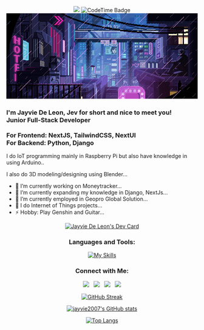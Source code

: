 <div align="center"> 
      
![](https://komarev.com/ghpvc/?username=jayvie2007&color=red&style=plastic) <img href="https://codetime.dev" alt="CodeTime Badge" src="https://shields.jannchie.com/endpoint?style=social&color=222&url=https%3A%2F%2Fapi.codetime.dev%2Fv3%2Fusers%2Fshield%3Fuid%3D17073"> 
<img src="img/cover.gif">      
                    
</div>                 
      
### I'm Jayvie De Leon, Jev for short and nice to meet you! <br>Junior Full-Stack Developer <br><br>For Frontend: NextJS, TailwindCSS, NextUI <br>For Backend: Python, Django

I do IoT programming mainly in Raspberry Pi but also have knowledge in using Arduino..

I also do 3D modeling/designing using Blender...
  
- 🔭 I’m currently working on Moneytracker...
- 📖 I’m currently expanding my knowledge in Django, NextJs...
- 👯 I’m currently employed in Geopro Global Solution...  
- 💬 I do Internet of Things projects... 
- ⚡ Hobby: Play Genshin and Guitar... 

<div align="center">

<a href="https://app.daily.dev/jayviedeleon"><img src="https://api.daily.dev/devcards/v2/S4Lu0KJrgbJUfa68CvSZd.png?r=ycs" width="356" alt="Jayvie De Leon's Dev Card"/></a>
<h3>Languages and Tools:</h3>

[![My Skills](https://skillicons.dev/icons?i=html,postman,django,nginx,arduino,docker,css,cpp,bootstrap,raspberrypi,redis,blender,firebase,python,mysql,vscode,tailwind,visualstudio,nextjs,react,postgres&perline=9&theme=light)](https://skillicons.dev)

<h3>Connect with Me:</h3>
  
[<img src="https://img.icons8.com/color/48/000000/linkedin.png" width="6.5%"/>](https://www.linkedin.com/in/jfdeleon/)  &nbsp; [<img src="https://img.icons8.com/fluent/48/000000/facebook-new.png" width="6.5%%"/>](https://www.facebook.com/ljevianl/)  &nbsp; [<img src="https://img.icons8.com/fluent/48/000000/instagram-new.png" width="6.5%"/>](https://www.instagram.com/itsmejaaabs/)  &nbsp; <a href="mailto:jayvief.deleon@gmail.com"> <img src="https://img.icons8.com/fluent/48/000000/gmail.png" width="6.5%"/>



[![GitHub Streak](https://streak-stats.demolab.com/?user=jayvie2007&theme=transparent&fire=yellow&ring=yellow&sideNums=white&currStreakNum=white&dates=white&border_radius=10)](https://git.io/streak-stats)
  
[![jayvie2007's GitHub stats](https://github-readme-stats.vercel.app/api?username=jayvie2007&theme=github_dark&card_width=1000px&show_icons=true)](https://github.com/jayvie2007/github-readme-stats)
  
[![Top Langs](https://github-readme-stats.vercel.app/api/top-langs/?username=jayvie2007&theme=github_dark&card_width=1000px&layout=compact&&hide=PowerShell,Batchfile,Hack&langs_count=10)](https://github.com/jayvie2007/github-readme-stats)
  

</div>

  
